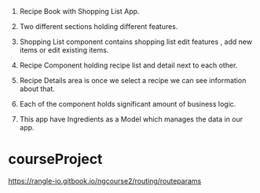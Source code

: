 1. Recipe Book with Shopping List App.

2. Two different sections holding different features.

3. Shopping List component contains shopping list edit features , add new items or edit existing items.

4. Recipe Component holding recipe list and detail next to each other.

5. Recipe Details area is once we select a recipe we can see information about that.

6. Each of the component holds significant amount of business logic.

7. This app have Ingredients as a Model which manages the data in our app.

# courseProject
https://rangle-io.gitbook.io/ngcourse2/routing/routeparams
